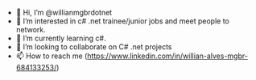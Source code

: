 - 👋 Hi, I’m @willianmgbrdotnet
- 👀 I’m interested in c# .net trainee/junior jobs and meet people to network.
- 🌱 I’m currently learning c#.
- 💞️ I’m looking to collaborate on C# .net projects
- 📫 How to reach me (https://www.linkedin.com/in/willian-alves-mgbr-684133253/)

<!---
willianmgbrdotnet/willianmgbrdotnet is a ✨ special ✨ repository because its `README.md` (this file) appears on your GitHub profile.
You can click the Preview link to take a look at your changes.
--->
